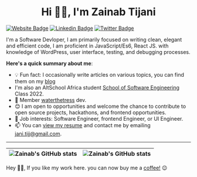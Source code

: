 <h1 align='center'>Hi 👋🏾, I'm Zainab Tijani </h1>

[![Website Badge](https://img.shields.io/badge/zainab's-000000?style=for-the-badge&logo=Google-Chrome&logoColor=white&link=https://jani.netlify.app)](https://jani.netlify.app) [![Linkedin Badge](https://img.shields.io/badge/-zainab's-blue?style=for-the-badge&logo=Linkedin&logoColor=white&link=https://www.linkedin.com/in/zainabtijani)](https://www.linkedin.com/in/tijani-zainab) [![Twitter Badge](https://img.shields.io/badge/-zainab-1ca0f1?style=for-the-badge&logo=twitter&logoColor=white&link=https://twitter.com/jani_tijj)](https://twitter.com/jani_tijj)


I'm a Software Devloper, I am primarily focused on writing clean, elegant and efficient code, I am proficient in JavaScript/Es6, React JS. with knowledge of WordPress, user interface, testing, and debugging processes.

**Here's a quick summary about me**:

- 💡 Fun fact: I occasionally write articles on various topics, you can find them on my [blog](https://zainab-tijani.hashnode.dev/)
-  I'm also an AltSchool Africa student [School of Software Engineering](https://altschoolafrica.com/schools/engineering) Class 2022.
- 🌱 Member [waterthetress](https://waterthetrees.com/) dev.
- 😊 I am open to opportunities and welcome the chance to contribute to open source projects, hackathons, and frontend opportunities.
- 💼 Job interests: Software Engineer, frontend Engineer, or UI Engineer.
- 📫 You can [view my resume](https://bit.ly/Zainab-Tijani) and contact me by emailing jani.tijj@gmail.com.


---

| <img align="center" src="https://github-readme-stats.vercel.app/api?username=Tijani-zainab&show_icons=true&include_all_commits=true&hide_border=true" alt="Zainab's GitHub stats" /> | <img align="center" src="https://github-readme-stats.vercel.app/api/top-langs/?username=Tijani-zainab&langs_count=8&layout=compact&hide_border=true" alt="Zainab's GitHub stats" /> |
| ------------- | ------------- |

Hey 👋🏾, If you like my work here. you can now buy me a [coffee!](https://www.buymeacoffee.com/janitijj) 😉
